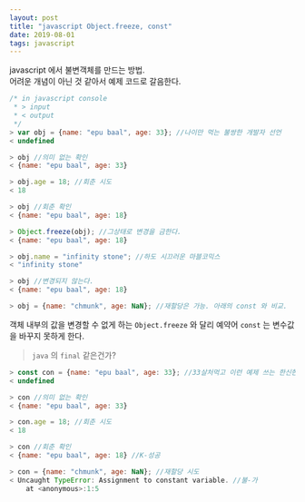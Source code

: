 ```yaml
---
layout: post
title: "javascript Object.freeze, const"
date: 2019-08-01
tags: javascript
---
```


javascript 에서 불변객체를 만드는 방법.  
어려운 개념이 아닌 것 같아서 예제 코드로 갈음한다.

```javascript
/* in javascript console
 * > input
 * < output
 */
> var obj = {name: "epu baal", age: 33}; //나이만 먹는 불쌍한 개발자 선언
< undefined

> obj //의미 없는 확인
< {name: "epu baal", age: 33}

> obj.age = 18; //회춘 시도
< 18

> obj //회춘 확인
< {name: "epu baal", age: 18}

> Object.freeze(obj); //그상태로 변경을 금한다.
< {name: "epu baal", age: 18}

> obj.name = "infinity stone"; //하도 시끄러운 마블코믹스
< "infinity stone"

> obj //변경되지 않는다.
< {name: "epu baal", age: 18}

> obj = {name: "chmunk", age: NaN}; //재할당은 가능. 아래의 const 와 비교.
```

객체 내부의 값을 변경할 수 없게 하는 `Object.freeze` 와 달리 예약어 `const` 는 변수값을 바꾸지 못하게 한다.
> `java` 의 `final` 같은건가?

```javascript
> const con = {name: "epu baal", age: 33}; //33살처먹고 이런 예제 쓰는 한신한 개발자
< undefined

> con //의미 없는 확인
< {name: "epu baal", age: 33}

> con.age = 18; //회춘 시도
< 18

> con //회춘 확인
< {name: "epu baal", age: 18} //K-성공

> con = {name: "chmunk", age: NaN}; //재할당 시도
< Uncaught TypeError: Assignment to constant variable. //불-가
    at <anonymous>:1:5
```
